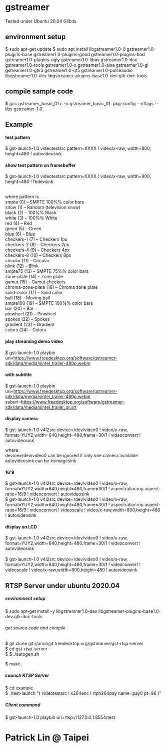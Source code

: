 # gstreamer

Tested under Ubuntu 20.04 64bits.

## environment setup

$ sudo apt-get update
$ sudo apt install libgstreamer1.0-0 gstreamer1.0-plugins-base gstreamer1.0-plugins-good gstreamer1.0-plugins-bad gstreamer1.0-plugins-ugly gstreamer1.0-libav gstreamer1.0-doc gstreamer1.0-tools gstreamer1.0-x gstreamer1.0-alsa gstreamer1.0-gl gstreamer1.0-gtk3 gstreamer1.0-qt5 gstreamer1.0-pulseaudio libgstreamer1.0-dev libgstreamer-plugins-base1.0-dev gtk-doc-tools

## compile sample code

$ gcc gstreamer_basic_01.c -o gstreamer_basic_01 \`pkg-config --cflags --libs gstreamer-1.0\`

## Example

#### test pattern
$ gst-launch-1.0 videotestsrc pattern=XXXX ! video/x-raw, width=800, height=480 ! autovideosink <br>

#### show test pattern on framebuffer
$ gst-launch-1.0 videotestsrc pattern=XXXX ! video/x-raw, width=800, height=480 ! fbdevsink <br>

 <br>
where pattern is <br>
smpte (0) – SMPTE 100%% color bars <br>
snow (1) – Random (television snow) <br>
black (2) – 100%% Black <br>
white (3) – 100%% White <br>
red (4) – Red <br>
green (5) – Green <br>
blue (6) – Blue <br>
checkers-1 (7) – Checkers 1px <br>
checkers-2 (8) – Checkers 2px <br>
checkers-4 (9) – Checkers 4px <br>
checkers-8 (10) – Checkers 8px <br>
circular (11) – Circular <br>
blink (12) – Blink <br>
smpte75 (13) – SMPTE 75%% color bars <br>
zone-plate (14) – Zone plate <br>
gamut (15) – Gamut checkers <br>
chroma-zone-plate (16) – Chroma zone plate <br>
solid-color (17) – Solid color <br>
ball (18) – Moving ball <br>
smpte100 (19) – SMPTE 100%% color bars <br>
bar (20) – Bar <br>
pinwheel (21) – Pinwheel <br>
spokes (22) – Spokes <br>
gradient (23) – Gradient <br>
colors (24) – Colors <br>

#### play streaming demo video
$ gst-launch-1.0 playbin uri=https://www.freedesktop.org/software/gstreamer-sdk/data/media/sintel_trailer-480p.webm

#### with subtitle
$ gst-launch-1.0 playbin uri=https://www.freedesktop.org/software/gstreamer-sdk/data/media/sintel_trailer-480p.webm suburi=https://www.freedesktop.org/software/gstreamer-sdk/data/media/sintel_trailer_gr.srt

#### display camera
$ gst-launch-1.0 v4l2src device=/dev/video0 ! video/x-raw, format=YUY2,width=640,height=480,frame=30/1 ! videoconvert ! autovideosink <br>

where <br>
device=/dev/video0 can be ignored if only one camera available <br>
autovideosink can be xvimagesink <br>
 
#### 16:9 
$ gst-launch-1.0 v4l2src device=/dev/video0 ! video/x-raw, format=YUY2,width=640,height=480,frame=30/1 ! aspectratiocrop aspect-ratio=16/9 ! videoconvert ! autovideosink <br>
$ gst-launch-1.0 v4l2src device=/dev/video0 ! video/x-raw, format=YUY2,width=640,height=480,frame=30/1 ! aspectratiocrop aspect-ratio=16/9 ! videoconvert ! videoscale ! video/x-raw,width=800,height=480 ! autovideosink <br>

#### display on LCD
$ gst-launch-1.0 v4l2src device=/dev/video0 ! video/x-raw, format=YUY2,width=640,height=480,frame=30/1 ! videoconvert ! autovideosink <br>
<br>
$ gst-launch-1.0 v4l2src device=/dev/video0 ! video/x-raw, format=YUY2,width=640,height=480,frame=30/1 ! videoconvert ! videoscale ! video/x-raw,width=800,height=480 ! autovideosink <br>

## RTSP Server under ubuntu 2020.04

##### enviromnent setup

$ sudo apt-get install -y libgstreamer1.0-dev libgstreamer-plugins-base1.0-dev gtk-doc-tools

###### get source code and compile
$ git clone git://anongit.freedesktop.org/gstreamer/gst-rtsp-server <br>
$ cd gst-rtsp-server <br>
$ 
$ ./autogen.sh <br>

$ make <br>

##### Launch RTSP Server
$ cd example <br>
$ ./test-launch "( videotestsrc ! x264enc ! rtph264pay name=pay0 pt=96 )" <br>

##### Client command
$ gst-launch-1.0 playbin uri=rtsp://127.0.0.1:8554/test <br>

# Patrick Lin @ Taipei
